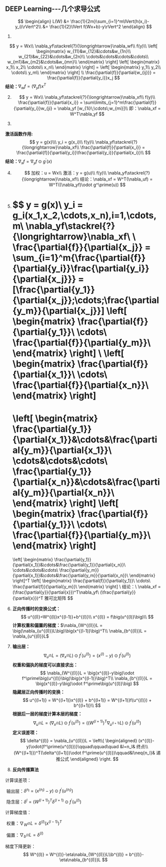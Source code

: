 ## DEEP Learning---几个求导公式




$$
\begin{align}
L(W) &= \frac{1}{2m}\sum_{i=1}^m\lVert(h(x_i)-y_i)\rVert^2\\
	 &= \frac{1}{2}\lVert f(Wx+b)-y\rVert^2
\end{align}
$$




1. 
   
   $$
   y = Wx\\
    \nabla_yf\stackrel{?}{\longrightarrow}\nabla_wf\\
    f(y)\\
    \left[
    \begin{matrix}
    w_{11}&w_{12}&\cdots&w_{1n}\\
    w_{21}&w_{22}&\cdots&w_{2n}\\
    \cdots&\cdots&\cdots&\cdots\\
    w_{m1}&w_{m2}&\cdots&w_{mn}\\
    \end{matrix}
    \right]
    \left[
    \begin{matrix}
    x_1\\
    x_2\\
    \cdots\\
    x_n\\
    \end{matrix}
    \right]
    =
    \left[
    \begin{matrix}
    y_1\\
    y_2\\
    \cdots\\
    y_m\\
    \end{matrix}
    \right]
    \\
 \frac{\partial{f}}{\partial{w_{ij}}} = \frac{\partial{f}}{\partial{y_i}}x_j
   $$
   **结论：**$\nabla_wf = (\nabla_yf)x^T$

2. 
   $$
   y = Wx\\
      \nabla_yf\stackrel{?}{\longrightarrow}\nabla_xf\\
      f(y)\\
      \frac{\partial{f}}{\partial{x_i}} = \sum\limits_{j=1}^m\frac{\partial{f}}{\partial{y_i}}w_{ji} = \nabla_yf [w_{1i}\;\cdots\;w_{mi}]\\
      即：\nabla_xf = W^T\nabla_yf
   $$
   



3. 

   **激活函数作用:**
   $$
   y = g(x)\\\
      y_i = g(x_i)\\
      f(y)\\
      \nabla_yf\stackrel{?}{\longrightarrow}\nabla_xf\\
      \frac{\partial{f}}{\partial{x_i}} = \frac{\partial{f}}{\partial{y_i}}\frac{\partial{y_i}}{\partial{x_i}}\\
   $$
      **结论：**$\nabla_xf = \nabla_yf\odot g^\prime(x)$

4. 
   $$
   加权：u = Wx\\
      激活：y = g(u)\\
      f(y)\\
      \nabla_yf\stackrel{?}{\longrightarrow}\nabla_xf\\
      结论：\nabla_xf = W^T(\nabla_uf) = W^T((\nabla_yf)\odot g^\prime(u))
   $$
   



5. 
   $$
    y = g(x)\\
      y_i = g_i(x_1,x_2,\cdots,x_n),i=1,\cdots,m\\
      \nabla_yf\stackrel{?}{\longrightarrow}\nabla_xf\\
      \\
      \frac{\partial{f}}{\partial{x_j}} = \sum_{i=1}^m{\frac{\partial{f}}{\partial{y_i}}\frac{\partial{y_i}}{\partial{x_j}}} = [\frac{\partial{y_1}}{\partial{x_j}}\;\cdots\;\frac{\partial{y_m}}{\partial{x_j}}]
      \left[
      \begin{matrix}
      \frac{\partial{f}}{\partial{y_1}}\\
      \cdots\\
      \frac{\partial{f}}{\partial{y_m}}\\
      \end{matrix}
      \right]
      \\
      \left[
      \begin{matrix}
      \frac{\partial{f}}{\partial{x_1}}\\
      \cdots\\
      \frac{\partial{f}}{\partial{x_n}}\\
      \end{matrix}
      \right]
      =
      \left[
      \begin{matrix}
      \frac{\partial{y_1}}{\partial{x_1}}&\cdots&\frac{\partial{y_m}}{\partial{x_1}}\\
      \cdots&\cdots&\cdots\\
      \frac{\partial{y_1}}{\partial{x_n}}&\cdots&\frac{\partial{y_m}}{\partial{x_n}}\\
      \end{matrix}
      \right]
      \left[
      \begin{matrix}
      \frac{\partial{f}}{\partial{y_1}}\\
      \cdots\\
      \frac{\partial{f}}{\partial{y_m}}\\
      \end{matrix}
      \right]
      =
      \left[
      \begin{matrix}
      \frac{\partial{y_1}}{\partial{x_1}}&\cdots&\frac{\partial{y_1}}{\partial{x_n}}\\
      \cdots&\cdots&\cdots\\
      \frac{\partial{y_m}}{\partial{x_1}}&\cdots&\frac{\partial{y_m}}{\partial{x_n}}\\
      \end{matrix}
      \right]^T
      \left[
      \begin{matrix}
      \frac{\partial{f}}{\partial{y_1}}\\
      \cdots\\
      \frac{\partial{f}}{\partial{y_m}}\\
      \end{matrix}
      \right]
      \\
      结论：\\
      \nabla_xf = (\frac{\partial{y}}{\partial{x}})^T\nabla_yf\\
      (\frac{\partial{y}}{\partial{x}})^T  雅可比矩阵
   $$
   

  

6. **正向传播时的变换公式：**
   $$
   u^{(l)}=W^{(l)}x^{(l-1)}+b^{(l)}\\
      x^{(l)} = f\big(u^{(l)}\big)\\
   $$
   **计算权重和偏置的梯度：**$\nabla_{W^{(l)}}L = \big(\nabla_{u^{(l)}}L\big)\big(x^{(l-1)}\big)^T\\
      \nabla_{b^{(l)}}L = \nabla_{u^{(l)}}L$

   

   

7. **输出层：**
   $$
      \nabla_{u^{(l)}}L = \big(\nabla_{x^{(l)}}L\big)\odot f^\prime\big(u^{(l)}\big)=\big(x^{(l)}-y\big)\odot f^\prime(u^{(l)})
   $$
   **权重和偏执的梯度可以直接求出：**
   $$
    \nabla_{W^{(l)}}L = \big(x^{(l)}-y\big)\odot f^\prime\big(u^{(l)}\big)\big(x^{(l-1)}\big)^T\\
      \nabla_{b^{(l)}}L = \big(x^{(l)}-y\big)\odot f^\prime\big(u^{(l)}\big)
   $$
   **隐藏层正向传播时的变换：**
   $$
    u^{(l+1)} = W^{(l+1)}x^{(l)} + b^{(l+1)} = W^{(l+1)}f(u^{(l)}) + b^{(l+1)}\\
   $$
   **根据后一层的梯度计算本层的梯度：**
   $$
      \nabla_{u^{(l)}}L = (\nabla_{x^{(l)}}L)\odot{f^\prime(u^{(l)})} = \big((W^{(l+1)})^T\nabla_{u^{(l+1)}}L\big)\odot{f^\prime(u^{(l)})}
   $$
   **定义误差项：**
   $$
    \delta^{(l)} = \nabla_{u^{(l)}}L = 
      \left\{
      \begin{aligned}
      (x^{(l)}-y)\odot{f^\prime(u^{(l)})}\qquad\qquad\quad &l=n_l& 终点\\
      (W^{(l+1)})^T(\delta^{(l+1)})\odot f^\prime(u^{(l)})\qquad&l\neq{n_l}& 递推公式
      \end{aligned}
      \right.
   $$
   


8.  **反向传播算法**

   计算误差项：

   ​		输出层：$\delta^{n_l} = (x^{(n_l)}-y)\odot{f^\prime(u^{(n_l)})}$

   ​		隐含层：$\delta^{l} = (W^{(l+1)})^T\delta^{(l+1)}\odot{f^\prime(u^{(l)})}$

   计算梯度值：

   ​		权重：$\nabla_{W^{(l)}}L = \delta^{(l)}\big(x^{(l-1)}\big)^T$

   ​		偏置：$\nabla_{b^{(l)}}L = \delta^{(l)}$

   梯度下降更新：
   $$
   W^{(l)} = W^{(l)}-\eta\nabla_{W^{(l)}}L\\b^{(l)} = b^{(l)}-\eta\nabla_{b^{(l)}}L
   $$
   
